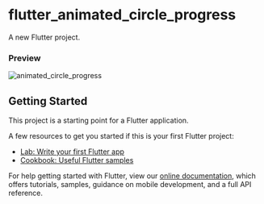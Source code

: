# flutter_animated_circle_progress

A new Flutter project.

### Preview
![animated_circle_progress](https://github.com/calebkiage/flutter_animated_circle_progress/raw/master/img/animated_circle_progress.gif "Preview")

## Getting Started

This project is a starting point for a Flutter application.

A few resources to get you started if this is your first Flutter project:

- [Lab: Write your first Flutter app](https://flutter.io/docs/get-started/codelab)
- [Cookbook: Useful Flutter samples](https://flutter.io/docs/cookbook)

For help getting started with Flutter, view our 
[online documentation](https://flutter.io/docs), which offers tutorials, 
samples, guidance on mobile development, and a full API reference.
